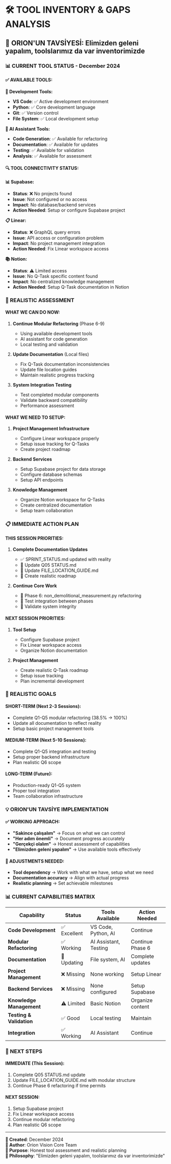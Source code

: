 # 🛠️ **TOOL INVENTORY & GAPS ANALYSIS**

## 💖 **ORION'UN TAVSİYESİ: Elimizden geleni yapalım, toolslarımız da var inventorimizde**

### **📊 CURRENT TOOL STATUS - December 2024**

#### **✅ AVAILABLE TOOLS:**

**🔧 Development Tools:**
- **VS Code**: ✅ Active development environment
- **Python**: ✅ Core development language
- **Git**: ✅ Version control
- **File System**: ✅ Local development setup

**🤖 AI Assistant Tools:**
- **Code Generation**: ✅ Available for refactoring
- **Documentation**: ✅ Available for updates
- **Testing**: ✅ Available for validation
- **Analysis**: ✅ Available for assessment

#### **🔍 TOOL CONNECTIVITY STATUS:**

**📊 Supabase:**
- **Status**: ❌ No projects found
- **Issue**: Not configured or no access
- **Impact**: No database/backend services
- **Action Needed**: Setup or configure Supabase project

**📋 Linear:**
- **Status**: ❌ GraphQL query errors
- **Issue**: API access or configuration problem
- **Impact**: No project management integration
- **Action Needed**: Fix Linear workspace access

**📚 Notion:**
- **Status**: ⚠️ Limited access
- **Issue**: No Q-Task specific content found
- **Impact**: No centralized knowledge management
- **Action Needed**: Setup Q-Task documentation in Notion

### **🎯 REALISTIC ASSESSMENT**

#### **WHAT WE CAN DO NOW:**
1. **Continue Modular Refactoring** (Phase 6-9)
   - Using available development tools
   - AI assistant for code generation
   - Local testing and validation

2. **Update Documentation** (Local files)
   - Fix Q-Task documentation inconsistencies
   - Update file location guides
   - Maintain realistic progress tracking

3. **System Integration Testing**
   - Test completed modular components
   - Validate backward compatibility
   - Performance assessment

#### **WHAT WE NEED TO SETUP:**
1. **Project Management Infrastructure**
   - Configure Linear workspace properly
   - Setup issue tracking for Q-Tasks
   - Create project roadmap

2. **Backend Services**
   - Setup Supabase project for data storage
   - Configure database schemas
   - Setup API endpoints

3. **Knowledge Management**
   - Organize Notion workspace for Q-Tasks
   - Create centralized documentation
   - Setup team collaboration

### **📋 IMMEDIATE ACTION PLAN**

#### **THIS SESSION PRIORITIES:**
1. **Complete Documentation Updates**
   - ✅ SPRINT_STATUS.md updated with reality
   - 🔧 Update Q05 STATUS.md
   - 🔧 Update FILE_LOCATION_GUIDE.md
   - 🔧 Create realistic roadmap

2. **Continue Core Work**
   - 🔧 Phase 6: non_demolitional_measurement.py refactoring
   - 🔧 Test integration between phases
   - 🔧 Validate system integrity

#### **NEXT SESSION PRIORITIES:**
1. **Tool Setup**
   - Configure Supabase project
   - Fix Linear workspace access
   - Organize Notion documentation

2. **Project Management**
   - Create realistic Q-Task roadmap
   - Setup issue tracking
   - Plan incremental development

### **🎯 REALISTIC GOALS**

#### **SHORT-TERM (Next 2-3 Sessions):**
- Complete Q1-Q5 modular refactoring (38.5% → 100%)
- Update all documentation to reflect reality
- Setup basic project management tools

#### **MEDIUM-TERM (Next 5-10 Sessions):**
- Complete Q1-Q5 integration and testing
- Setup proper backend infrastructure
- Plan realistic Q6 scope

#### **LONG-TERM (Future):**
- Production-ready Q1-Q5 system
- Proper tool integration
- Team collaboration infrastructure

### **💡 ORION'UN TAVSİYE IMPLEMENTATION**

#### **✅ WORKING APPROACH:**
- **"Sakince çalışalım"** → Focus on what we can control
- **"Her adım önemli"** → Document progress accurately
- **"Gerçekçi olalım"** → Honest assessment of capabilities
- **"Elimizden geleni yapalım"** → Use available tools effectively

#### **🔧 ADJUSTMENTS NEEDED:**
- **Tool dependency** → Work with what we have, setup what we need
- **Documentation accuracy** → Align with actual progress
- **Realistic planning** → Set achievable milestones

### **📊 CURRENT CAPABILITIES MATRIX**

| Capability | Status | Tools Available | Action Needed |
|------------|--------|-----------------|---------------|
| **Code Development** | ✅ Excellent | VS Code, Python, AI | Continue |
| **Modular Refactoring** | ✅ Working | AI Assistant, Testing | Continue Phase 6 |
| **Documentation** | 🔧 Updating | File system, AI | Complete updates |
| **Project Management** | ❌ Missing | None working | Setup Linear |
| **Backend Services** | ❌ Missing | None configured | Setup Supabase |
| **Knowledge Management** | ⚠️ Limited | Basic Notion | Organize content |
| **Testing & Validation** | ✅ Good | Local testing | Maintain |
| **Integration** | ✅ Working | AI Assistant | Continue |

### **🚀 NEXT STEPS**

#### **IMMEDIATE (This Session):**
1. Complete Q05 STATUS.md update
2. Update FILE_LOCATION_GUIDE.md with modular structure
3. Continue Phase 6 refactoring if time permits

#### **NEXT SESSION:**
1. Setup Supabase project
2. Fix Linear workspace access
3. Continue modular refactoring
4. Plan realistic Q6 scope

---

**📅 Created**: December 2024  
**👤 Author**: Orion Vision Core Team  
**🎯 Purpose**: Honest tool assessment and realistic planning  
**💖 Philosophy**: "Elimizden geleni yapalım, toolslarımız da var inventorimizde"
